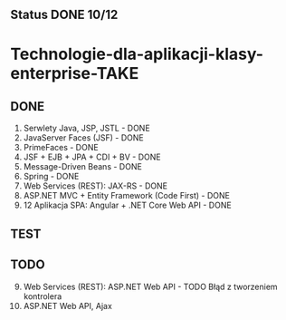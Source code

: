 ## Status DONE 10/12
# Technologie-dla-aplikacji-klasy-enterprise-TAKE
## DONE
1. Serwlety Java, JSP, JSTL - DONE
2. JavaServer Faces (JSF) - DONE
3. PrimeFaces - DONE
4. JSF + EJB + JPA + CDI + BV - DONE
5. Message-Driven Beans - DONE
6. Spring - DONE
7. Web Services (REST): JAX-RS - DONE
8. ASP.NET MVC + Entity Framework (Code First) - DONE
11. 12 Aplikacja SPA: Angular + .NET Core Web API - DONE

## TEST


## TODO
9. Web Services (REST): ASP.NET Web API - TODO Błąd z tworzeniem kontrolera
10. ASP.NET Web API, Ajax
